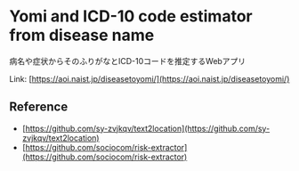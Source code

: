 # Yomi and ICD-10 code estimator from disease name

病名や症状からそのふりがなとICD-10コードを推定するWebアプリ

Link: [https://aoi.naist.jp/diseasetoyomi/](https://aoi.naist.jp/diseasetoyomi/)

## Reference

- [https://github.com/sy-zvjkqv/text2location](https://github.com/sy-zvjkqv/text2location)
- [https://github.com/sociocom/risk-extractor](https://github.com/sociocom/risk-extractor)
